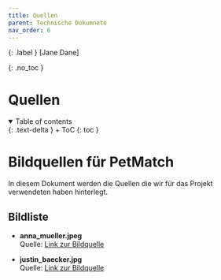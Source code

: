 ```yaml
---
title: Quellen
parent: Technische Dokumnete
nav_order: 6
---
```


{: .label }
[Jane Dane]

{: .no_toc }
# Quellen

<details open markdown="block">
{: .text-delta }
<summary>Table of contents</summary>
+ ToC
{: toc }
</details>

# Bildquellen für PetMatch

In diesem Dokument werden die Quellen die wir für das Projekt verwendeten haben hinterlegt.

## Bildliste

- **anna_mueller.jpeg**  
  Quelle: [Link zur Bildquelle](https://de.pinterest.com/pin/68742087759/)  
  

- **justin_baecker.jpg**  
  Quelle: [Link zur Bildquelle](https://de.pinterest.com/pin/757097387331883067/)  
  